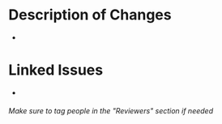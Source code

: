# Description of Changes

-

# Linked Issues

-

###### _Make sure to tag people in the "Reviewers" section if needed_
